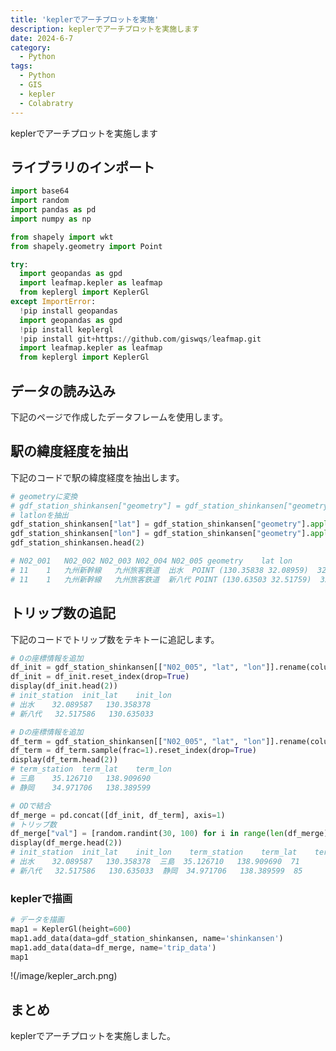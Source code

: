 ```yaml
---
title: 'keplerでアーチプロットを実施'
description: keplerでアーチプロットを実施します
date: 2024-6-7
category: 
  - Python
tags:
  - Python
  - GIS
  - kepler
  - Colabratry
---
```

keplerでアーチプロットを実施します

<!-- https://www.hamlet-engineer.com -->
<!-- !(/image/ChordDiagram.png) -->

<!-- more -->

<ClientOnly>
  <CallInArticleAdsense />
</ClientOnly>



## ライブラリのインポート
```python
import base64
import random
import pandas as pd
import numpy as np

from shapely import wkt
from shapely.geometry import Point

try:
  import geopandas as gpd
  import leafmap.kepler as leafmap
  from keplergl import KeplerGl
except ImportError:
  !pip install geopandas
  import geopandas as gpd
  !pip install keplergl
  !pip install git+https://github.com/giswqs/leafmap.git
  import leafmap.kepler as leafmap
  from keplergl import KeplerGl
```

## データの読み込み
下記のページで作成したデータフレームを使用します。

## 駅の緯度経度を抽出
下記のコードで駅の緯度経度を抽出します。

```python
# geometryに変換
# gdf_station_shinkansen["geometry"] = gdf_station_shinkansen["geometry"].apply(wkt.loads)
# latlonを抽出
gdf_station_shinkansen["lat"] = gdf_station_shinkansen["geometry"].apply(lambda row: row.y)
gdf_station_shinkansen["lon"] = gdf_station_shinkansen["geometry"].apply(lambda row: row.x)
gdf_station_shinkansen.head(2)

# N02_001	N02_002	N02_003	N02_004	N02_005	geometry	lat	lon
# 11	1	九州新幹線	九州旅客鉄道	出水	POINT (130.35838 32.08959)	32.089587	130.358378
# 11	1	九州新幹線	九州旅客鉄道	新八代	POINT (130.63503 32.51759)	32.517586	130.635033
```

## トリップ数の追記
下記のコードでトリップ数をテキトーに追記します。
```python
# Oの座標情報を追加
df_init = gdf_station_shinkansen[["N02_005", "lat", "lon"]].rename(columns={"N02_005":"init_station", "lon":"init_lon", "lat":"init_lat"})
df_init = df_init.reset_index(drop=True)
display(df_init.head(2))
# init_station	init_lat	init_lon
# 出水	32.089587	130.358378
# 新八代	32.517586	130.635033

# Dの座標情報を追加
df_term = gdf_station_shinkansen[["N02_005", "lat", "lon"]].rename(columns={"N02_005":"term_station", "lon":"term_lon", "lat":"term_lat"})
df_term = df_term.sample(frac=1).reset_index(drop=True)
display(df_term.head(2))
# term_station	term_lat	term_lon
# 三島	35.126710	138.909690
# 静岡	34.971706	138.389599

# ODで結合
df_merge = pd.concat([df_init, df_term], axis=1)
# トリップ数
df_merge["val"] = [random.randint(30, 100) for i in range(len(df_merge))]
display(df_merge.head(2))
# init_station	init_lat	init_lon	term_station	term_lat	term_lon	val
# 出水	32.089587	130.358378	三島	35.126710	138.909690	71
# 新八代	32.517586	130.635033	静岡	34.971706	138.389599	85
```


### keplerで描画 

```python
# データを描画
map1 = KeplerGl(height=600)
map1.add_data(data=gdf_station_shinkansen, name='shinkansen')
map1.add_data(data=df_merge, name='trip_data')
map1
```

!(/image/kepler_arch.png)

## まとめ
keplerでアーチプロットを実施しました。

<ClientOnly>
  <CallInArticleAdsense />
</ClientOnly>


